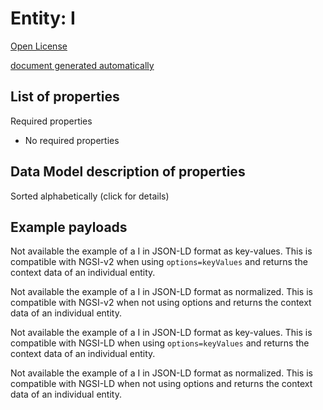 Entity: I  
=========  
[Open License](https://github.com/smart-data-models//dataModel.PointOfInterest/blob/master/I/LICENSE.md)  
[document generated automatically](https://docs.google.com/presentation/d/e/2PACX-1vTs-Ng5dIAwkg91oTTUdt8ua7woBXhPnwavZ0FxgR8BsAI_Ek3C5q97Nd94HS8KhP-r_quD4H0fgyt3/pub?start=false&loop=false&delayms=3000#slide=id.gb715ace035_0_60)  

## List of properties  

Required properties  
- No required properties  ## Data Model description of properties  
Sorted alphabetically (click for details)  
## Example payloads    
Not available the example of a I in JSON-LD format as key-values. This is compatible with NGSI-v2 when  using `options=keyValues` and returns the context data of an individual entity.  
Not available the example of a I in JSON-LD format as normalized. This is compatible with NGSI-v2 when not using options and returns the context data of an individual entity.  
Not available the example of a I in JSON-LD format as key-values. This is compatible with NGSI-LD when  using `options=keyValues` and returns the context data of an individual entity.  
Not available the example of a I in JSON-LD format as normalized. This is compatible with NGSI-LD when not using options and returns the context data of an individual entity.  
